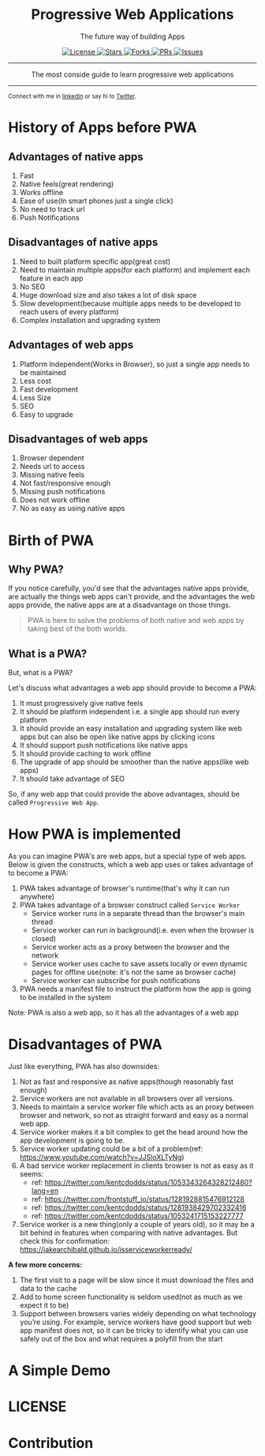 <h1 align="center">Progressive Web Applications</h1>
<p align="center">The future way of building Apps</p>
<p align="center">
    <span>
        <a href="https://github.com/reyadussalahin/pwa/blob/main/LICENSE">
            <img alt="License" src="https://img.shields.io/github/license/reyadussalahin/pwa?color=green&style=flat">
        </a>
    </span>
    <span>
        <a href="https://github.com/reyadussalahin/pwa/stargazers">
            <img alt="Stars" src="https://img.shields.io/github/stars/reyadussalahin/pwa?style=flat&color=magenta">
        </a>
    </span>
    <span>
        <a href="https://github.com/reyadussalahin/pwa/network/members">
            <img alt="Forks" src="https://img.shields.io/github/forks/reyadussalahin/pwa?style=flat">
        </a>
    </span>
    <span>
        <a href="https://github.com/reyadussalahin/pwa/pulls">
            <img alt="PRs" src="https://img.shields.io/github/issues-pr/reyadussalahin/pwa?style=flat">
        </a>
    </span>
    <span>
        <a href="https://github.com/reyadussalahin/pwa/issues">
            <img alt="Issues" src="https://img.shields.io/github/issues/reyadussalahin/pwa?style=flat&color=orange">
        </a>
    </span>
</p>
<hr>
<p align="center">
The most conside guide to learn progressive web applications
</p>
<hr>


<sub>Connect with me in [linkedin](https://www.linkedin.com/in/reyadussalahin/) or say hi to [Twitter](https://twitter.com/reyadussalahin).</sub>


History of Apps before PWA
==========================

Advantages of native apps
-------------------------
1. Fast
2. Native feels(great rendering)
3. Works offline
4. Ease of use(In smart phones just a single click)
5. No need to track url
6. Push Notifications


Disadvantages of native apps
----------------------------
1. Need to built platform specific app(great cost)
2. Need to maintain multiple apps(for each platform) and implement each feature in each app
3. No SEO
4. Huge download size and also takes a lot of disk space
5. Slow development(because multiple apps needs to be developed to reach users of every platform)
6. Complex installation and upgrading system


Advantages of web apps
----------------------
1. Platform Independent(Works in Browser), so just a single app needs to be maintained
2. Less cost
3. Fast development
4. Less Size
5. SEO
6. Easy to upgrade


Disadvantages of web apps
-------------------------
1. Browser dependent
2. Needs url to access
3. Missing native feels
4. Not fast/responsive enough
5. Missing push notifications
6. Does not work offline
7. No as easy as using native apps



Birth of PWA
============

Why PWA?
--------
If you notice carefully, you'd see that the advantages native apps provide, are actually the things web apps can't provide, and the advantages the web apps provide, the native apps are at a disadvantage on those things.

> PWA is here to solve the problems of both native and web apps by taking best of the both worlds.

What is a PWA?
--------------
But, what is a PWA?

Let's discuss what advantages a web app should provide to become a PWA:

1. It must progressively give native feels
2. It should be platform independent i.e. a single app should run every platform
3. It should provide an easy installation and upgrading system like web apps but can also be open like native apps by clicking icons
4. It should support push notifications like native apps
5. It should provide caching to work offline
6. The upgrade of app should be smoother than the native apps(like web apps)
7. It should take advantage of SEO

So, if any web app that could provide the above advantages, should be called `Progressive Web App`.



How PWA is implemented
======================
As you can imagine PWA's are web apps, but a special type of web apps. Below is given the constructs, which a web app uses or takes advantage of to become a PWA:

1. PWA takes advantage of browser's runtime(that's why it can run anywhere)
2. PWA takes advantage of a browser construct called `Service Worker`
    - Service worker runs in a separate thread than the browser's main thread
    - Service worker can run in background(i.e. even when the browser is closed)
    - Service worker acts as a proxy between the browser and the network
    - Service worker uses cache to save assets locally or even dynamic pages for offline use(note: it's not the same as browser cache)
    - Service worker can subscribe for push notifications
3. PWA needs a manifest file to instruct the platform how the app is going to be installed in the system

Note: PWA is also a web app, so it has all the advantages of a web app



Disadvantages of PWA
====================

Just like everything, PWA has also downsides:

1. Not as fast and responsive as native apps(though reasonably fast enough)
2. Service workers are not available in all browsers over all versions.
3. Needs to maintain a service worker file which acts as an proxy between browser and network, so not as straight forward and easy as a normal web app.
4. Service worker makes it a bit complex to get the head around how the app development is going to be.
5. Service worker updating could be a bit of a problem(ref: https://www.youtube.com/watch?v=JJSloXLTyNg)
6. A bad service worker replacement in clients browser is not as easy as it seems:
    - ref: https://twitter.com/kentcdodds/status/1053343264328212480?lang=en
    - ref: https://twitter.com/frontstuff_io/status/1281928815476912128
    - ref: https://twitter.com/kentcdodds/status/1281938429702332416
    - ref: https://twitter.com/kentcdodds/status/1053241715153227777
7. Service worker is a new thing(only a couple of years old), so it may be a bit behind in features when comparing with native advantages. But check this for confirmation: https://jakearchibald.github.io/isserviceworkerready/

**A few more concerns:**
1. The first visit to a page will be slow since it must download the files and data to the cache
2. Add to home screen functionality is seldom used(not as much as we expect it to be)
3. Support between browsers varies widely depending on what technology you’re using. For example, service workers have good support but web app manifest does not, so it can be tricky to identify what you can use safely out of the box and what requires a polyfill from the start



A Simple Demo
=============



LICENSE
=======



Contribution
============
